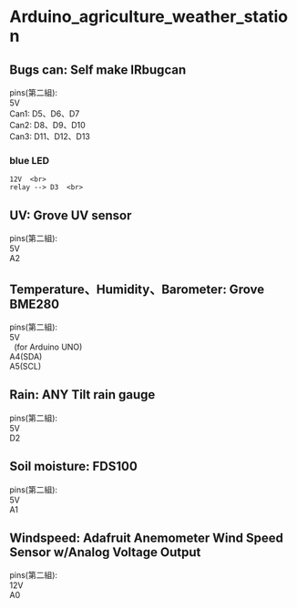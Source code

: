 # Arduino_agriculture_weather_station
## Bugs can: Self make IRbugcan  <br>
   pins(第二組): <br>
   5V  <br>
   Can1: D5、D6、D7  <br>
   Can2: D8、D9、D10  <br>
   Can3: D11、D12、D13  <br>
### blue LED  <br>
    12V  <br>
    relay --> D3  <br>
  
## UV: Grove UV sensor  <br>
   pins(第二組): <br>
   5V <br>
   A2 <br>
   
## Temperature、Humidity、Barometer: Grove BME280  <br>
   pins(第二組): <br>
   5V <br>
   (for Arduino UNO) <br>
   A4(SDA)  <br>
   A5(SCL)  <br>
   
## Rain: ANY Tilt rain gauge  <br>
   pins(第二組): <br>
   5V <br>
   D2 <br>

## Soil moisture: FDS100  <br>
   pins(第二組): <br>
   5V <br>
   A1 <br>
   
## Windspeed: Adafruit Anemometer Wind Speed Sensor w/Analog Voltage Output  <br>
   pins(第二組): <br>
   12V <br>
   A0 <br>
